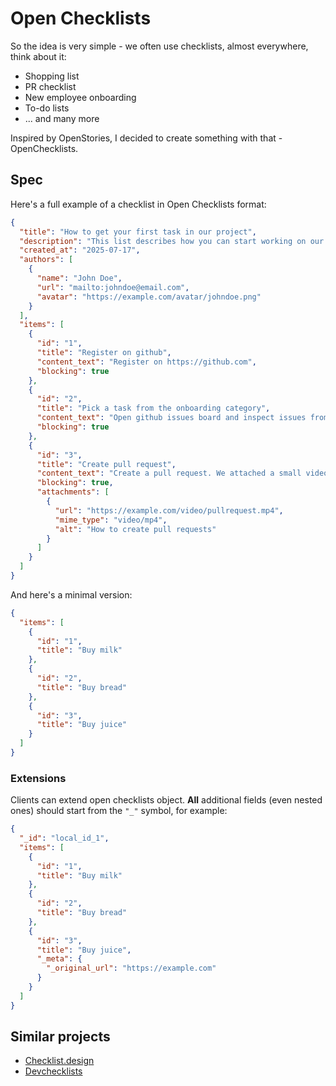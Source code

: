 # Open Checklists

So the idea is very simple - we often use checklists, almost everywhere, think about it:

- Shopping list
- PR checklist
- New employee onboarding
- To-do lists
- ... and many more

Inspired by OpenStories, I decided to create something with that - OpenChecklists.

## Spec

Here's a full example of a checklist in Open Checklists format:

```json
{
  "title": "How to get your first task in our project",
  "description": "This list describes how you can start working on our project",
  "created_at": "2025-07-17",
  "authors": [
    {
      "name": "John Doe",
      "url": "mailto:johndoe@email.com",
      "avatar": "https://example.com/avatar/johndoe.png"
    }
  ],
  "items": [
    {
      "id": "1",
      "title": "Register on github",
      "content_text": "Register on https://github.com",
      "blocking": true
    },
    {
      "id": "2",
      "title": "Pick a task from the onboarding category",
      "content_text": "Open github issues board and inspect issues from the \"onboarding\" category.\nPick the one you want to work on and leave a comment with \"I want to work on it\" text.",
      "blocking": true
    },
    {
      "id": "3",
      "title": "Create pull request",
      "content_text": "Create a pull request. We attached a small video instruction on how to create pull requests",
      "blocking": true,
      "attachments": [
        {
          "url": "https://example.com/video/pullrequest.mp4",
          "mime_type": "video/mp4",
          "alt": "How to create pull requests"
        }
      ]
    }
  ]
}
```

And here's a minimal version:


```json
{
  "items": [
    {
      "id": "1",
      "title": "Buy milk"
    },
    {
      "id": "2",
      "title": "Buy bread"
    },
    {
      "id": "3",
      "title": "Buy juice"
    }
  ]
}
```

### Extensions

Clients can extend open checklists object.
**All** additional fields (even nested ones) should start from the `"_"` symbol, for example: 

```json
{
  "_id": "local_id_1",
  "items": [
    {
      "id": "1",
      "title": "Buy milk"
    },
    {
      "id": "2",
      "title": "Buy bread"
    },
    {
      "id": "3",
      "title": "Buy juice",
      "_meta": {
        "_original_url": "https://example.com"
      }
    }
  ]
}
```

## Similar projects

- [Checklist.design](https://www.checklist.design/)
- [Devchecklists](https://github.com/vintasoftware/devchecklists.com-content) 